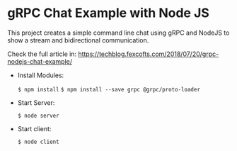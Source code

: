 # gRPC Chat Example with Node JS

This project creates a simple command line chat using gRPC and NodeJS to show a stream and bidirectional communication.

Check the full article in: <https://techblog.fexcofts.com/2018/07/20/grpc-nodejs-chat-example/>

- Install Modules:

    ``$ npm install``
    ``$ npm install --save grpc @grpc/proto-loader``

- Start Server:

    ``$ node server``

- Start client:

    ``$ node client``
